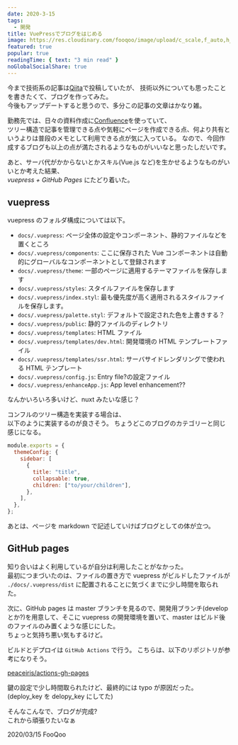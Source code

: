 ```yaml
---
date: 2020-3-15
tags:
  - 開発
title: VuePressでブログをはじめる
image: https://res.cloudinary.com/fooqoo/image/upload/c_scale,f_auto,h_100,q_auto:low,w_150/v1588754809/fooqoo%20memo/engineer_c9cdth.jpg
featured: true
popular: true
readingTime: { text: "3 min read" }
noGlobalSocialShare: true
---
```


今まで技術系の記事は[Qiita](https://qiita.com/FooQoo)で投稿していたが、
技術以外についても思ったことを書きたくて、ブログを作ってみた。  
今後もアップデートすると思うので、多分この記事の文章はかなり雑。

勤務先では、日々の資料作成に[Confluence](https://www.atlassian.com/ja/software/confluence)を使っていて、  
ツリー構造で記事を管理できる点や気軽にページを作成できる点、何より共有というよりは普段のメモとして利用できる点が気に入っている。
なので、今回作成するブログも以上の点が満たされるようなものがいいなと思ったしだいです。

あと、サーバ代がかからないとかスキル(Vue.js など)を生かせるようなものがいいとか考えた結果、  
_vuepress + GitHub Pages_ にたどり着いた。

## vuepress

vuepress のフォルダ構成については以下。

- `docs/.vuepress`: ページ全体の設定やコンポーネント、静的ファイルなどを置くところ
- `docs/.vuepress/components`: ここに保存された Vue コンポーネントは自動的にグローバルなコンポーネントとして登録されます
- `docs/.vuepress/theme`: 一部のページに適用するテーマファイルを保存します
- `docs/.vuepress/styles`: スタイルファイルを保存します
- `docs/.vuepress/index.styl`: 最も優先度が高く適用されるスタイルファイルを保存します。
- `docs/.vuepress/palette.styl`: デフォルトで設定された色を上書きする？
- `docs/.vuepress/public`: 静的ファイルのディレクトリ
- `docs/.vuepress/templates`: HTML ファイル
- `docs/.vuepress/templates/dev.html`: 開発環境の HTML テンプレートファイル
- `docs/.vuepress/templates/ssr.html`: サーバサイドレンダリングで使われる HTML テンプレート
- `docs/.vuepress/config.js`: Entry file?の設定ファイル
- `docs/.vuepress/enhanceApp.js`: App level enhancement??

なんかいろいろ多いけど、nuxt みたいな感じ？

コンフルのツリー構造を実装する場合は、  
以下のように実装するのが良さそう。
ちょうどこのブログのカテゴリーと同じ感じになる。

```js
module.exports = {
  themeConfig: {
    sidebar: [
      {
        title: "title",
        collapsable: true,
        children: ["to/your/children"],
      },
    ],
  },
};
```

あとは、ページを markdown で記述していけばブログとしての体が立つ。

## GitHub pages

知り合いはよく利用しているが自分は利用したことがなかった。  
最初につまづいたのは、ファイルの置き方で vuepress がビルドしたファイルが `./docs/.vuepress/dist` に配置されることに気づくまでに少し時間を取られた。

次に、GitHub pages は master ブランチを見るので、開発用ブランチ(develop とか?)を用意して、そこに vuepress の開発環境を置いて、master はビルド後のファイルのみ置くような感じにした。  
ちょっと気持ち悪い気もするけど。

ビルドとデプロイは `GitHub Actions` で行う。
こちらは、以下のリポジトリが参考になりそう。

[peaceiris/actions-gh-pages](https://github.com/peaceiris/actions-gh-pages)

鍵の設定で少し時間取られたけど、最終的には typo が原因だった。
(deploy_key を delopy_key にしてた)

そんなこんなで、ブログが完成?  
これから頑張りたいなぁ

<social-share />
2020/03/15 FooQoo
